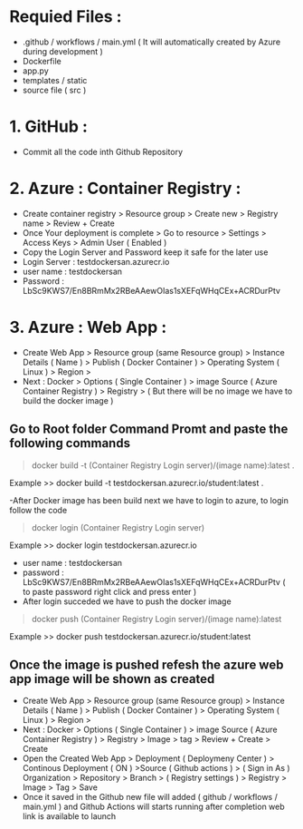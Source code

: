 # Requied Files :
- .github / workflows / main.yml ( It will automatically created by Azure during development )
-  Dockerfile
-  app.py
-  templates / static
-  source file ( src )

# 1. GitHub :
- Commit all the code inth Github Repository

# 2. Azure : Container Registry :
- Create container registry > Resource group > Create new > Registry name > Review + Create 
- Once Your deployment is complete > Go to resource > Settings > Access Keys > Admin User ( Enabled ) 
- Copy the Login Server and Password keep it safe for the later use 
- Login Server : testdockersan.azurecr.io
- user name : testdockersan
- Password : LbSc9KWS7/En8BRmMx2RBeAAewOIas1sXEFqWHqCEx+ACRDurPtv

# 3. Azure : Web App :
- Create Web App > Resource group (same Resource group) > Instance Details ( Name ) > Publish ( Docker Container ) > Operating System ( Linux ) > Region > 
- Next : Docker > Options ( Single Container ) > image Source ( Azure Container Registry ) > Registry > ( But there will be no image we have to build the docker image )

## Go to Root folder Command Promt and paste the following commands
> docker build -t (Container Registry Login server)/(image name):latest .

Example >>  docker build -t testdockersan.azurecr.io/student:latest .

-After Docker image has been build next we have to login to azure, to login follow the code

> docker login (Container Registry Login server)

Example >> docker login testdockersan.azurecr.io
- user name : testdockersan
- password : LbSc9KWS7/En8BRmMx2RBeAAewOIas1sXEFqWHqCEx+ACRDurPtv ( to paste password right click and press enter )
- After login succeded we have to push the docker image 
> docker push (Container Registry Login server)/(image name):latest

Example >> docker push testdockersan.azurecr.io/student:latest

## Once the image is pushed refesh the azure web app image will be shown as created
- Create Web App > Resource group (same Resource group) > Instance Details ( Name ) > Publish ( Docker Container ) > Operating System ( Linux ) > Region > 
- Next : Docker > Options ( Single Container ) > image Source ( Azure Container Registry ) > Registry > Image > tag > Review + Create > Create
- Open the Created Web App > Deployment ( Deploymeny Center ) > Continous Deployment ( ON ) >Source ( Github actions ) > ( Sign in As ) Organization > Repository > Branch > ( Registry settings ) > Registry > Image > Tag > Save 
- Once it saved in the Github new file will added ( github / workflows / main.yml ) and Github Actions will starts running after completion web link is available to launch 
